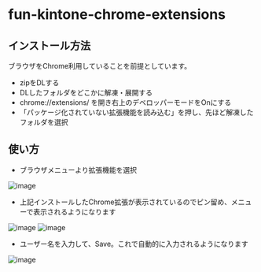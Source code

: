 # fun-kintone-chrome-extensions

## インストール方法
ブラウザをChrome利用していることを前提としています。

- zipをDLする
- DLしたフォルダをどこかに解凍・展開する
- chrome://extensions/ を開き右上のデベロッパーモードをOnにする
- 「パッケージ化されていない拡張機能を読み込む」を押し、先ほど解凍したフォルダを選択

## 使い方

- ブラウザメニューより拡張機能を選択

![image](https://github.com/funtoco/fun-kintone-chrome-extensions/assets/17454725/66098353-6521-48da-aec6-c473b4cd8026)

- 上記インストールしたChrome拡張が表示されているのでピン留め、メニューで表示されるようになります

![image](https://github.com/funtoco/fun-kintone-chrome-extensions/assets/17454725/51818376-7b94-47b4-bd4d-d6607c772573)
![image](https://github.com/funtoco/fun-kintone-chrome-extensions/assets/17454725/e65a5d1a-992e-40e6-b306-e187a1abce19)

- ユーザー名を入力して、Save。これで自動的に入力されるようになります

![image](https://github.com/funtoco/fun-kintone-chrome-extensions/assets/17454725/90f5202a-9c7e-4e3e-a599-913e595e444c)

